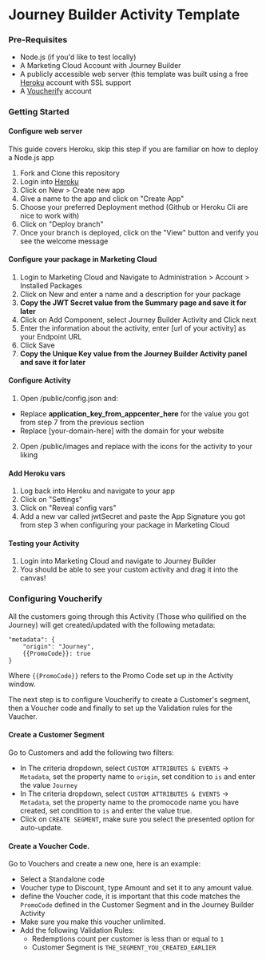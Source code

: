 # Journey Builder Activity Template

### Pre-Requisites

* Node.js (if you'd like to test locally)
* A Marketing Cloud Account with Journey Builder
* A publicly accessible web server (this template was built using a free [Heroku](https://heroku.com) account with SSL support
* A [Voucherify](https://app.voucherify.io/#/app/vouchers/) account

### Getting Started

#### Configure web server 
This guide covers Heroku, skip this step if you are familiar on how to deploy a Node.js app

1. Fork and Clone this repository
2. Login into [Heroku](https://heroku.com)
3. Click on New > Create new app
4. Give a name to the app and click on "Create App"
5. Choose your preferred Deployment method (Github or Heroku Cli are nice to work with) 
6. Click on "Deploy branch"
7. Once your branch is deployed, click on the "View" button and verify you see the welcome message

#### Configure your package in Marketing Cloud

1. Login to Marketing Cloud and Navigate to Administration > Account > Installed Packages
2. Click on New and enter a name and a description for your package
3. **Copy the JWT Secret value from the Summary page and save it for later**
4. Click on Add Component, select Journey Builder Activity and Click next
5. Enter the information about the activity, enter [url of your activity] as your Endpoint URL
6. Click Save
7. **Copy the Unique Key value from the Journey Builder Activity panel and save it for later**

#### Configure Activity

1. Open /public/config.json and:
* Replace __application_key_from_appcenter_here__ for the value you got from step 7 from the previous section
* Replace [your-domain-here] with the domain for your website
2. Open /public/images and replace with the icons for the activity to your liking

#### Add Heroku vars

1. Log back into Heroku and navigate to your app
2. Click on "Settings"
3. Click on "Reveal config vars"
4. Add a new var called jwtSecret and paste the App Signature you got from step 3 when configuring your package in Marketing Cloud

#### Testing your Activity

1. Login into Marketing Cloud and navigate to Journey Builder
2. You should be able to see your custom activity and drag it into the canvas!


### Configuring Voucherify

All the customers going through this Activity (Those who quilified on the Journey) will get created/updated with the following metadata:

```
"metadata": {
    "origin": "Journey",
    {{PromoCode}}: true
}
```

Where `{{PromoCode}}` refers to the Promo Code set up in the Activity window.

The next step is to configure Voucherify to create a Customer's segment, then a Voucher code and finally to set up the Validation rules for the Vaucher.

#### Create a Customer Segment
Go to Customers and add the following two filters:
* In The criteria dropdown, select `CUSTOM ATTRIBUTES & EVENTS` -> `Metadata`, set the property name to `origin`, set condition to `is` and enter the value `Journey`
* In The criteria dropdown, select `CUSTOM ATTRIBUTES & EVENTS` -> `Metadata`, set the property name to the promocode name you have created, set condition to `is` and enter the value true.
* Click on `CREATE SEGMENT`, make sure you select the presented option for auto-update.

#### Create a Voucher Code.

Go to Vouchers and create a new one, here is an example:

* Select a Standalone code
* Voucher type to Discount, type Amount and set it to any amount value.
* define the Voucher code, it is important that this code matches the `PromoCode` defined in the Customer Segment and in the Journey Builder Activity
* Make sure you make this voucher unlimited.
* Add the following Validation Rules:
    * Redemptions count per customer is less than or equal to `1`
    * Customer Segment is `THE_SEGMENT_YOU_CREATED_EARLIER`
